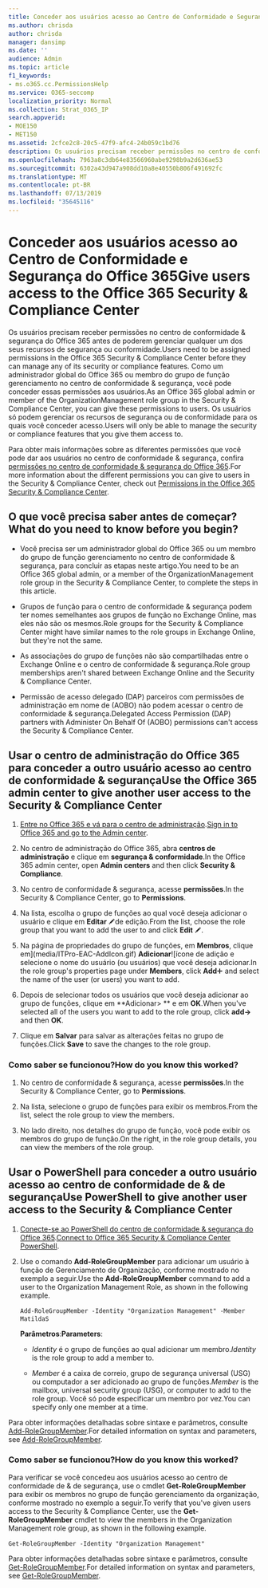 ```yaml
---
title: Conceder aos usuários acesso ao Centro de Conformidade e Segurança do Office 365
ms.author: chrisda
author: chrisda
manager: dansimp
ms.date: ''
audience: Admin
ms.topic: article
f1_keywords:
- ms.o365.cc.PermissionsHelp
ms.service: O365-seccomp
localization_priority: Normal
ms.collection: Strat_O365_IP
search.appverid:
- MOE150
- MET150
ms.assetid: 2cfce2c8-20c5-47f9-afc4-24b059c1bd76
description: Os usuários precisam receber permissões no centro de conformidade & segurança do Office 365 antes de poderem gerenciar qualquer um dos seus recursos de segurança ou conformidade.
ms.openlocfilehash: 7963a8c3db64e83566960abe9298b9a2d636ae53
ms.sourcegitcommit: 6302a43d947a908dd10a8e40550b806f491692fc
ms.translationtype: MT
ms.contentlocale: pt-BR
ms.lasthandoff: 07/13/2019
ms.locfileid: "35645116"
---
```

# <a name="give-users-access-to-the-office-365-security--compliance-center"></a><span data-ttu-id="927e2-103">Conceder aos usuários acesso ao Centro de Conformidade e Segurança do Office 365</span><span class="sxs-lookup"><span data-stu-id="927e2-103">Give users access to the Office 365 Security & Compliance Center</span></span>

<span data-ttu-id="927e2-104">Os usuários precisam receber permissões no centro de conformidade & segurança do Office 365 antes de poderem gerenciar qualquer um dos seus recursos de segurança ou conformidade.</span><span class="sxs-lookup"><span data-stu-id="927e2-104">Users need to be assigned permissions in the Office 365 Security & Compliance Center before they can manage any of its security or compliance features.</span></span> <span data-ttu-id="927e2-105">Como um administrador global do Office 365 ou membro do grupo de função gerenciamento no centro de conformidade & segurança, você pode conceder essas permissões aos usuários.</span><span class="sxs-lookup"><span data-stu-id="927e2-105">As an Office 365 global admin or member of the OrganizationManagement role group in the Security & Compliance Center, you can give these permissions to users.</span></span> <span data-ttu-id="927e2-106">Os usuários só podem gerenciar os recursos de segurança ou de conformidade para os quais você conceder acesso.</span><span class="sxs-lookup"><span data-stu-id="927e2-106">Users will only be able to manage the security or compliance features that you give them access to.</span></span> 
  
<span data-ttu-id="927e2-107">Para obter mais informações sobre as diferentes permissões que você pode dar aos usuários no centro de conformidade & segurança, confira [permissões no centro de conformidade & segurança do Office 365](permissions-in-the-security-and-compliance-center.md).</span><span class="sxs-lookup"><span data-stu-id="927e2-107">For more information about the different permissions you can give to users in the Security & Compliance Center, check out [Permissions in the Office 365 Security & Compliance Center](permissions-in-the-security-and-compliance-center.md).</span></span>
  
## <a name="what-do-you-need-to-know-before-you-begin"></a><span data-ttu-id="927e2-108">O que você precisa saber antes de começar?</span><span class="sxs-lookup"><span data-stu-id="927e2-108">What do you need to know before you begin?</span></span>

- <span data-ttu-id="927e2-109">Você precisa ser um administrador global do Office 365 ou um membro do grupo de função gerenciamento no centro de conformidade & segurança, para concluir as etapas neste artigo.</span><span class="sxs-lookup"><span data-stu-id="927e2-109">You need to be an Office 365 global admin, or a member of the OrganizationManagement role group in the Security & Compliance Center, to complete the steps in this article.</span></span>

- <span data-ttu-id="927e2-110">Grupos de função para o centro de conformidade & segurança podem ter nomes semelhantes aos grupos de função no Exchange Online, mas eles não são os mesmos.</span><span class="sxs-lookup"><span data-stu-id="927e2-110">Role groups for the Security & Compliance Center might have similar names to the role groups in Exchange Online, but they're not the same.</span></span>

- <span data-ttu-id="927e2-111">As associações do grupo de funções não são compartilhadas entre o Exchange Online e o centro de conformidade & segurança.</span><span class="sxs-lookup"><span data-stu-id="927e2-111">Role group memberships aren't shared between Exchange Online and the Security & Compliance Center.</span></span>

- <span data-ttu-id="927e2-112">Permissão de acesso delegado (DAP) parceiros com permissões de administração em nome de (AOBO) não podem acessar o centro de conformidade & segurança.</span><span class="sxs-lookup"><span data-stu-id="927e2-112">Delegated Access Permission (DAP) partners with Administer On Behalf Of (AOBO) permissions can't access the Security & Compliance Center.</span></span>

## <a name="use-the-office-365-admin-center-to-give-another-user-access-to-the-security--compliance-center"></a><span data-ttu-id="927e2-113">Usar o centro de administração do Office 365 para conceder a outro usuário acesso ao centro de conformidade & segurança</span><span class="sxs-lookup"><span data-stu-id="927e2-113">Use the Office 365 admin center to give another user access to the Security & Compliance Center</span></span>

1. <span data-ttu-id="927e2-114">[Entre no Office 365 e vá para o centro de administração](https://go.microsoft.com/fwlink/p/?LinkId=525275).</span><span class="sxs-lookup"><span data-stu-id="927e2-114">[Sign in to Office 365 and go to the Admin center](https://go.microsoft.com/fwlink/p/?LinkId=525275).</span></span>

2. <span data-ttu-id="927e2-115">No centro de administração do Office 365, abra **centros de administração** e clique em **segurança & conformidade**.</span><span class="sxs-lookup"><span data-stu-id="927e2-115">In the Office 365 admin center, open **Admin centers** and then click **Security & Compliance**.</span></span>

3. <span data-ttu-id="927e2-116">No centro de conformidade & segurança, acesse **permissões**.</span><span class="sxs-lookup"><span data-stu-id="927e2-116">In the Security & Compliance Center, go to **Permissions**.</span></span>

4. <span data-ttu-id="927e2-117">Na lista, escolha o grupo de funções ao qual você deseja adicionar o usuário e clique em **Editar** ![ícone](media/O365-MDM-CreatePolicy-EditIcon.gif)de edição.</span><span class="sxs-lookup"><span data-stu-id="927e2-117">From the list, choose the role group that you want to add the user to and click **Edit** ![Edit icon](media/O365-MDM-CreatePolicy-EditIcon.gif).</span></span>

5. <span data-ttu-id="927e2-118">Na página de propriedades do grupo de funções, em **Membros**, clique em](media/ITPro-EAC-AddIcon.gif) **Adicionar**![ícone de adição e selecione o nome do usuário (ou usuários) que você deseja adicionar.</span><span class="sxs-lookup"><span data-stu-id="927e2-118">In the role group's properties page under **Members**, click **Add**![Add Icon](media/ITPro-EAC-AddIcon.gif) and select the name of the user (or users) you want to add.</span></span>

6. <span data-ttu-id="927e2-119">Depois de selecionar todos os usuários que você deseja adicionar ao grupo de funções, clique em \*\*Adicionar\> \*\* e em **OK**.</span><span class="sxs-lookup"><span data-stu-id="927e2-119">When you've selected all of the users you want to add to the role group, click **add-\>** and then **OK**.</span></span>

7. <span data-ttu-id="927e2-120">Clique em **Salvar** para salvar as alterações feitas no grupo de funções.</span><span class="sxs-lookup"><span data-stu-id="927e2-120">Click **Save** to save the changes to the role group.</span></span>

### <a name="how-do-you-know-this-worked"></a><span data-ttu-id="927e2-121">Como saber se funcionou?</span><span class="sxs-lookup"><span data-stu-id="927e2-121">How do you know this worked?</span></span>

1. <span data-ttu-id="927e2-122">No centro de conformidade & segurança, acesse **permissões**.</span><span class="sxs-lookup"><span data-stu-id="927e2-122">In the Security & Compliance Center, go to **Permissions**.</span></span>

2. <span data-ttu-id="927e2-123">Na lista, selecione o grupo de funções para exibir os membros.</span><span class="sxs-lookup"><span data-stu-id="927e2-123">From the list, select the role group to view the members.</span></span>

3. <span data-ttu-id="927e2-124">No lado direito, nos detalhes do grupo de função, você pode exibir os membros do grupo de função.</span><span class="sxs-lookup"><span data-stu-id="927e2-124">On the right, in the role group details, you can view the members of the role group.</span></span>

## <a name="use-powershell-to-give-another-user-access-to-the-security--compliance-center"></a><span data-ttu-id="927e2-125">Usar o PowerShell para conceder a outro usuário acesso ao centro de conformidade de & de segurança</span><span class="sxs-lookup"><span data-stu-id="927e2-125">Use PowerShell to give another user access to the Security & Compliance Center</span></span>

1. <span data-ttu-id="927e2-126">[Conecte-se ao PowerShell do centro de conformidade & segurança do Office 365](https://docs.microsoft.com/en-us/powershell/exchange/office-365-scc/connect-to-scc-powershell/connect-to-scc-powershell?view=exchange-ps).</span><span class="sxs-lookup"><span data-stu-id="927e2-126">[Connect to Office 365 Security & Compliance Center PowerShell](https://docs.microsoft.com/en-us/powershell/exchange/office-365-scc/connect-to-scc-powershell/connect-to-scc-powershell?view=exchange-ps).</span></span>

2. <span data-ttu-id="927e2-127">Use o comando **Add-RoleGroupMember** para adicionar um usuário à função de Gerenciamento de Organização, conforme mostrado no exemplo a seguir.</span><span class="sxs-lookup"><span data-stu-id="927e2-127">Use the **Add-RoleGroupMember** command to add a user to the Organization Management Role, as shown in the following example.</span></span>

   ```
   Add-RoleGroupMember -Identity "Organization Management" -Member MatildaS
   ```

   <span data-ttu-id="927e2-128">**Parâmetros**:</span><span class="sxs-lookup"><span data-stu-id="927e2-128">**Parameters**:</span></span>
  
   - <span data-ttu-id="927e2-129">_Identity_ é o grupo de funções ao qual adicionar um membro.</span><span class="sxs-lookup"><span data-stu-id="927e2-129">_Identity_ is the role group to add a member to.</span></span>

   - <span data-ttu-id="927e2-130">_Member_ é a caixa de correio, grupo de segurança universal (USG) ou computador a ser adicionado ao grupo de funções.</span><span class="sxs-lookup"><span data-stu-id="927e2-130">_Member_ is the mailbox, universal security group (USG), or computer to add to the role group.</span></span> <span data-ttu-id="927e2-131">Você só pode especificar um membro por vez.</span><span class="sxs-lookup"><span data-stu-id="927e2-131">You can specify only one member at a time.</span></span>

<span data-ttu-id="927e2-132">Para obter informações detalhadas sobre sintaxe e parâmetros, consulte [Add-RoleGroupMember](https://go.microsoft.com/fwlink/p/?LinkId=510859).</span><span class="sxs-lookup"><span data-stu-id="927e2-132">For detailed information on syntax and parameters, see [Add-RoleGroupMember](https://go.microsoft.com/fwlink/p/?LinkId=510859).</span></span>
  
### <a name="how-do-you-know-this-worked"></a><span data-ttu-id="927e2-133">Como saber se funcionou?</span><span class="sxs-lookup"><span data-stu-id="927e2-133">How do you know this worked?</span></span>

<span data-ttu-id="927e2-134">Para verificar se você concedeu aos usuários acesso ao centro de conformidade de & de segurança, use o cmdlet **Get-RoleGroupMember** para exibir os membros no grupo de função gerenciamento da organização, conforme mostrado no exemplo a seguir.</span><span class="sxs-lookup"><span data-stu-id="927e2-134">To verify that you've given users access to the Security & Compliance Center, use the **Get-RoleGroupMember** cmdlet to view the members in the Organization Management role group, as shown in the following example.</span></span>
  
```
Get-RoleGroupMember -Identity "Organization Management"
```

<span data-ttu-id="927e2-135">Para obter informações detalhadas sobre sintaxe e parâmetros, consulte [Get-RoleGroupMember](https://go.microsoft.com/fwlink/p/?LinkId=510860).</span><span class="sxs-lookup"><span data-stu-id="927e2-135">For detailed information on syntax and parameters, see [Get-RoleGroupMember](https://go.microsoft.com/fwlink/p/?LinkId=510860).</span></span>
